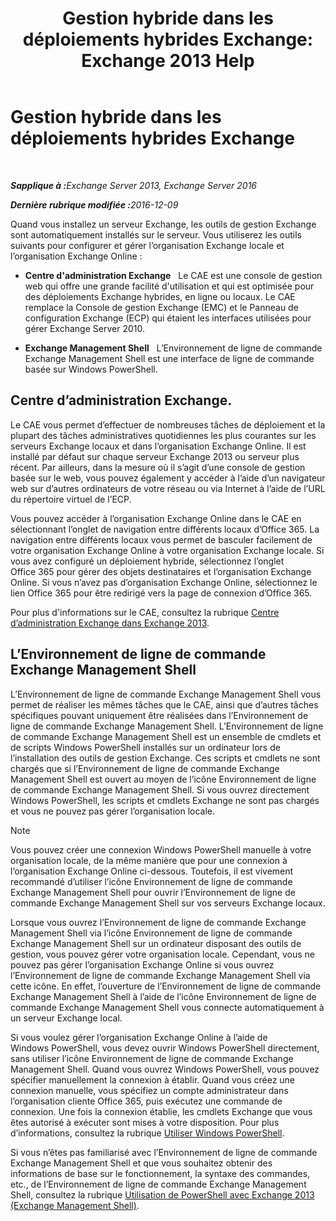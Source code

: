 ﻿---
title: 'Gestion hybride dans les déploiements hybrides Exchange: Exchange 2013 Help'
TOCTitle: Gestion hybride dans les déploiements hybrides Exchange
ms:assetid: 233f9f34-3ff5-47e1-a9e8-3244ee868d6e
ms:mtpsurl: https://technet.microsoft.com/fr-fr/library/JJ659048(v=EXCHG.150)
ms:contentKeyID: 50479663
ms.date: 01/10/2018
mtps_version: v=EXCHG.150
ms.translationtype: HT
---

# Gestion hybride dans les déploiements hybrides Exchange

 

_<strong>Sapplique à :</strong>Exchange Server 2013, Exchange Server 2016_

_<strong>Dernière rubrique modifiée :</strong>2016-12-09_

Quand vous installez un serveur Exchange, les outils de gestion Exchange sont automatiquement installés sur le serveur. Vous utiliserez les outils suivants pour configurer et gérer l’organisation Exchange locale et l’organisation Exchange Online :

  - **Centre d'administration Exchange**   Le CAE est une console de gestion web qui offre une grande facilité d'utilisation et qui est optimisée pour des déploiements Exchange hybrides, en ligne ou locaux. Le CAE remplace la Console de gestion Exchange (EMC) et le Panneau de configuration Exchange (ECP) qui étaient les interfaces utilisées pour gérer Exchange Server 2010.

  - **Exchange Management Shell**   L’Environnement de ligne de commande Exchange Management Shell est une interface de ligne de commande basée sur Windows PowerShell.

## Centre d’administration Exchange.

Le CAE vous permet d’effectuer de nombreuses tâches de déploiement et la plupart des tâches administratives quotidiennes les plus courantes sur les serveurs Exchange locaux et dans l’organisation Exchange Online. Il est installé par défaut sur chaque serveur Exchange 2013 ou serveur plus récent. Par ailleurs, dans la mesure où il s’agit d’une console de gestion basée sur le web, vous pouvez également y accéder à l’aide d’un navigateur web sur d’autres ordinateurs de votre réseau ou via Internet à l’aide de l’URL du répertoire virtuel de l’ECP.

Vous pouvez accéder à l’organisation Exchange Online dans le CAE en sélectionnant l’onglet de navigation entre différents locaux d’Office 365. La navigation entre différents locaux vous permet de basculer facilement de votre organisation Exchange Online à votre organisation Exchange locale. Si vous avez configuré un déploiement hybride, sélectionnez l’onglet Office 365 pour gérer des objets destinataires et l’organisation Exchange Online. Si vous n’avez pas d’organisation Exchange Online, sélectionnez le lien Office 365 pour être redirigé vers la page de connexion d’Office 365.

Pour plus d'informations sur le CAE, consultez la rubrique [Centre d’administration Exchange dans Exchange 2013](https://technet.microsoft.com/fr-fr/library/jj150562\(v=exchg.150\)).

## L’Environnement de ligne de commande Exchange Management Shell

L’Environnement de ligne de commande Exchange Management Shell vous permet de réaliser les mêmes tâches que le CAE, ainsi que d’autres tâches spécifiques pouvant uniquement être réalisées dans l’Environnement de ligne de commande Exchange Management Shell. L’Environnement de ligne de commande Exchange Management Shell est un ensemble de cmdlets et de scripts Windows PowerShell installés sur un ordinateur lors de l’installation des outils de gestion Exchange. Ces scripts et cmdlets ne sont chargés que si l’Environnement de ligne de commande Exchange Management Shell est ouvert au moyen de l’icône Environnement de ligne de commande Exchange Management Shell. Si vous ouvrez directement Windows PowerShell, les scripts et cmdlets Exchange ne sont pas chargés et vous ne pouvez pas gérer l’organisation locale.

> [!NOTE]
> Vous pouvez créer une connexion Windows PowerShell manuelle à votre organisation locale, de la même manière que pour une connexion à l’organisation Exchange Online ci-dessous. Toutefois, il est vivement recommandé d’utiliser l’icône Environnement de ligne de commande Exchange Management Shell pour ouvrir l’Environnement de ligne de commande Exchange Management Shell sur vos serveurs Exchange locaux.


Lorsque vous ouvrez l’Environnement de ligne de commande Exchange Management Shell via l’icône Environnement de ligne de commande Exchange Management Shell sur un ordinateur disposant des outils de gestion, vous pouvez gérer votre organisation locale. Cependant, vous ne pouvez pas gérer l’organisation Exchange Online si vous ouvrez l’Environnement de ligne de commande Exchange Management Shell via cette icône. En effet, l’ouverture de l’Environnement de ligne de commande Exchange Management Shell à l’aide de l’icône Environnement de ligne de commande Exchange Management Shell vous connecte automatiquement à un serveur Exchange local.

Si vous voulez gérer l’organisation Exchange Online à l’aide de Windows PowerShell, vous devez ouvrir Windows PowerShell directement, sans utiliser l’icône Environnement de ligne de commande Exchange Management Shell. Quand vous ouvrez Windows PowerShell, vous pouvez spécifier manuellement la connexion à établir. Quand vous créez une connexion manuelle, vous spécifiez un compte administrateur dans l’organisation cliente Office 365, puis exécutez une commande de connexion. Une fois la connexion établie, les cmdlets Exchange que vous êtes autorisé à exécuter sont mises à votre disposition. Pour plus d’informations, consultez la rubrique [Utiliser Windows PowerShell](http://go.microsoft.com/fwlink/p/?linkid=209660).

Si vous n’êtes pas familiarisé avec l’Environnement de ligne de commande Exchange Management Shell et que vous souhaitez obtenir des informations de base sur le fonctionnement, la syntaxe des commandes, etc., de l’Environnement de ligne de commande Exchange Management Shell, consultez la rubrique [Utilisation de PowerShell avec Exchange 2013 (Exchange Management Shell)](https://technet.microsoft.com/fr-fr/library/bb123778\(v=exchg.150\)).

